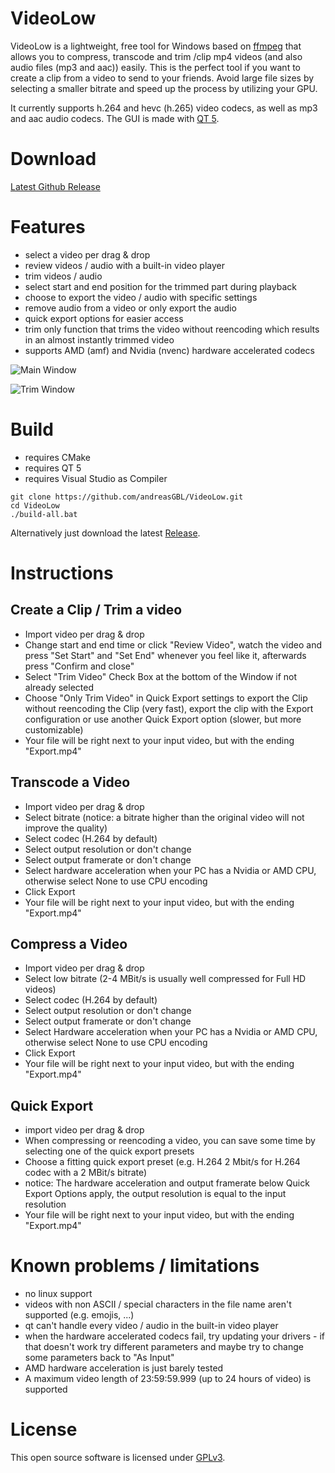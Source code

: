 # VideoLow
VideoLow is a lightweight, free tool for Windows based on [ffmpeg](https://github.com/FFmpeg/FFmpeg) that allows you to compress, transcode and trim /clip mp4 videos (and also audio files (mp3 and aac)) easily.
This is the perfect tool if you want to create a clip from a video to send to your friends. 
Avoid large file sizes by selecting a smaller bitrate and speed up the process by utilizing your GPU.


It currently supports h.264 and hevc (h.265) video codecs, as well as mp3 and aac audio codecs.
The GUI is made with [QT 5](https://github.com/qt/qt5).

# Download
[Latest Github Release](https://github.com/andreasGBL/VideoLow/releases/latest)

# Features
- select a video per drag & drop
- review videos / audio with a built-in video player
- trim videos / audio
- select start and end position for the trimmed part during playback
- choose to export the video / audio with specific settings
- remove audio from a video or only export the audio
- quick export options for easier access
- trim only function that trims the video without reencoding which results in an almost instantly trimmed video
- supports AMD (amf) and Nvidia (nvenc) hardware accelerated codecs

![Main Window](https://user-images.githubusercontent.com/29144928/206918013-8584c8d9-c00f-4f2b-b3bf-8848a5af1377.png)

![Trim Window](https://user-images.githubusercontent.com/29144928/206918099-7c68bcff-838a-4ad8-ac36-2995273cbf69.png)


# Build

- requires CMake
- requires QT 5
- requires Visual Studio as Compiler

```
git clone https://github.com/andreasGBL/VideoLow.git
cd VideoLow
./build-all.bat
```
Alternatively just download the latest [Release](https://github.com/andreasGBL/VideoLow/releases/latest).

# Instructions
## Create a Clip / Trim a video
- Import video per drag & drop
- Change start and end time or click "Review Video", watch the video and press "Set Start" and "Set End" whenever you feel like it, afterwards press "Confirm and close"
- Select "Trim Video" Check Box at the bottom of the Window if not already selected
- Choose "Only Trim Video" in Quick Export settings to export the Clip without reencoding the Clip (very fast), export the clip with the Export configuration or use another Quick Export option (slower, but more customizable)
- Your file will be right next to your input video, but with the ending "Export.mp4"

## Transcode a Video
- Import video per drag & drop
- Select bitrate (notice: a bitrate higher than the original video will not improve the quality)
- Select codec (H.264 by default)
- Select output resolution or don't change
- Select output framerate or don't change
- Select hardware acceleration when your PC has a Nvidia or AMD CPU, otherwise select None to use CPU encoding
- Click Export
- Your file will be right next to your input video, but with the ending "Export.mp4"

## Compress a Video
- Import video per drag & drop
- Select low bitrate (2-4 MBit/s is usually well compressed for Full HD videos)
- Select codec (H.264 by default)
- Select output resolution or don't change
- Select output framerate or don't change
- Select Hardware acceleration when your PC has a Nvidia or AMD CPU, otherwise select None to use CPU encoding
- Click Export
- Your file will be right next to your input video, but with the ending "Export.mp4"

## Quick Export
- import video per drag & drop
- When compressing or reencoding a video, you can save some time by selecting one of the quick export presets
- Choose a fitting quick export preset (e.g. H.264 2 Mbit/s for H.264 codec with a 2 MBit/s bitrate)
- notice: The hardware acceleration and output framerate below Quick Export Options apply, the output resolution is equal to the input resolution
- Your file will be right next to your input video, but with the ending "Export.mp4"

# Known problems / limitations
- no linux support
- videos with non ASCII / special characters in the file name aren't supported (e.g. emojis, ...)
- qt can't handle every video / audio in the built-in video player
- when the hardware accelerated codecs fail, try updating your drivers - if that doesn't work try different parameters and maybe try to change some parameters back to "As Input"
- AMD hardware acceleration is just barely tested
- A maximum video length of 23:59:59.999 (up to 24 hours of video) is supported

# License
This open source software is licensed under [GPLv3](LICENSE).
